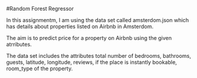 #Random Forest Regressor

In this assignmentm, I am using the data set called amsterdom.json which has details about properties listed on Airbnb in Amsterdom.

The aim is to predict price for a property on Airbnb using the given atrributes.

The data set includes the attributes total number of bedrooms, bathrooms, guests, latitude, longitude, reviews, if the place is instantly bookable, room_type of the property.
